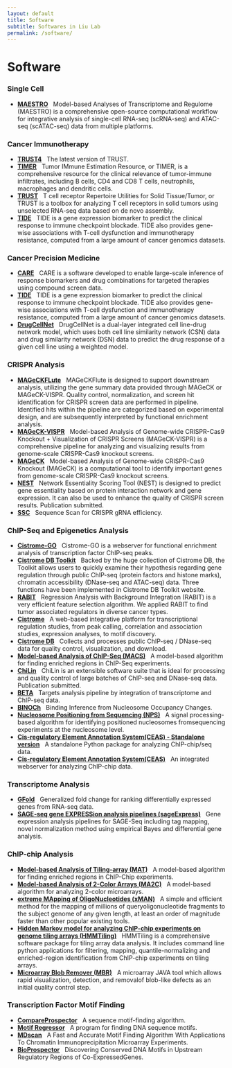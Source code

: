 ```yaml
---
layout: default
title: Software
subtitle: Softwares in Liu Lab
permalink: /software/
---
```


# Software
### Single Cell 
- [**MAESTRO**](http://github.com/liulab-dfci/MAESTRO) &nbsp;
Model-based Analyses of Transcriptome and Regulome (MAESTRO) is a comprehensive open-source computational workflow for integrative analysis of single-cell RNA-seq (scRNA-seq) and ATAC-seq (scATAC-seq) data from multiple platforms.

### Cancer Immunotherapy
- [**TRUST4**](https://github.com/liulab-dfci/TRUST4) &nbsp;
The latest version of TRUST.
- [**TIMER**](https://cistrome.shinyapps.io/timer/) &nbsp;
Tumor IMmune Estimation Resource, or TIMER, is a comprehensive resource for the clinical relevance of tumor-immune infiltrates, including B cells, CD4 and CD8 T cells, neutrophils, macrophages and dendritic cells.
- [**TRUST**](https://bitbucket.org/liulab/trust/) &nbsp;
T cell receptor Repertoire Utilities for Solid Tissue/Tumor, or TRUST is a toolbox for analyzing T cell receptors in solid tumors using unselected RNA-seq data based on de novo assembly.
- [**TIDE**](http://tide.dfci.harvard.edu/) &nbsp;
TIDE is a gene expression biomarker to predict the clinical response to immune checkpoint blockade. TIDE also provides gene-wise associations with T-cell dysfunction and immunotherapy resistance, computed from a large amount of cancer genomics datasets.

### Cancer Precision Medicine
- [**CARE**](http://care.dfci.harvard.edu/) &nbsp;
CARE is a software developed to enable large-scale inference of response biomarkers and drug combinations for targeted therapies using compound screen data.
- [**TIDE**](http://tide.dfci.harvard.edu/) &nbsp;
TIDE is a gene expression biomarker to predict the clinical response to immune checkpoint blockade. TIDE also provides gene-wise associations with T-cell dysfunction and immunotherapy resistance, computed from a large amount of cancer genomics datasets.
- [**DrugCellNet**](https://github.com/liulab-dfci/2LNet) &nbsp;
DrugCellNet is a dual-layer integrated cell line-drug network model, which uses both cell line similarity network (CSN) data and drug similarity network (DSN) data to predict the drug response of a given cell line using a weighted model.

### CRISPR Analysis
- [**MAGeCKFLute**](http://bioconductor.org/packages/release/bioc/html/MAGeCKFlute.html) &nbsp;
MAGeCKFlute is designed to support downstream analysis, utilizing the gene summary data provided through MAGeCK or MAGeCK-VISPR. Quality control, normalization, and screen hit identification for CRISPR screen data are performed in pipeline. Identified hits within the pipeline are categorized based on experimental design, and are subsequently interpreted by functional enrichment analysis.
- [**MAGeCK-VISPR**](http://bitbucket.org/liulab/mageck-vispr/) &nbsp;
Model-based Analysis of Genome-wide CRISPR-Cas9 Knockout + Visualization of CRISPR Screens (MAGeCK-VISPR) is a comprehensive pipeline for analyzing and visualizing results from genome-scale CRISPR-Cas9 knockout screens. 
- [**MAGeCK**](http://liulab.dfci.harvard.edu/Mageck/) &nbsp;
Model-based Analysis of Genome-wide CRISPR-Cas9 Knockout (MAGeCK) is a computational tool to identify important genes from genome-scale CRISPR-Cas9 knockout screens.
- [**NEST**](http://nest.dfci.harvard.edu/) &nbsp;
Network Essentiality Scoring Tool (NEST) is designed to predict gene essentiality based on protein interaction network and gene expression. It can also be used to enhance the quality of CRISPR screen results.  Publication submitted.
- [**SSC**](https://sourceforge.net/projects/spacerscoringcrispr/) &nbsp;
Sequence Scan for CRISPR gRNA efficiency.

### ChIP-Seq and Epigenetics Analysis
- [**Cistrome-GO**](http://go.cistrome.org/) &nbsp;
Cistrome-GO is a webserver for functional enrichment analysis of transcription factor ChIP-seq peaks.
- [**Cistrome DB Toolkit**](http://dbtoolkit.cistrome.org/) &nbsp;
Backed by the huge collection of Cistrome DB, the Toolkit allows users to quickly examine their hypothesis regarding gene regulation through public ChIP-seq (protein factors and histone marks), chromatin accessibility (DNase-seq and ATAC-seq) data. Three functions have been implemented in Cistrome DB Toolkit website.
- [**RABIT**](http://rabit.dfci.harvard.edu/) &nbsp;
Regression Analysis with Background Integration (RABIT) is a very efficient feature selection algorithm. We applied RABIT to find tumor associated regulators in diverse cancer types. 
- [**Cistrome**](http://cistrome.org/ap/) &nbsp;
A web-based integrative platform for transcriptional regulation studies, from peak calling, correlation and association studies, expression analyses, to motif discovery.
- [**Cistrome DB**](http://cistrome.org/db) &nbsp;
Collects and processes public ChIP-seq / DNase-seq data for quality control, visualization, and download.
- [**Model-based Analysis of ChIP-Seq (MACS)**](https://github.com/taoliu/MACS) &nbsp;
A model-based algorithm for finding enriched regions in ChIP-Seq experiments.
- [**ChiLin**](http://cistrome.org/chilin/) &nbsp;
ChiLin is an extensible software suite that is ideal for processing and quality control of large batches of ChIP-seq and DNase-seq data. Publication submitted.
- [**BETA**](http://cistrome.org/BETA) &nbsp;
Targets analysis pipeline by integration of transcriptome and ChIP-seq data.
- [**BINOCh**](/resources/software/BINOCh.zip) &nbsp;
Binding Inference from Nucleosome Occupancy Changes.
- [**Nucleosome Positioning from Sequencing (NPS)**](/resources/software/NPS.zip) &nbsp;
A signal processing-based algorithm for identifying positioned nucleosomes fromsequencing experiments at the nucleosome level.
- [**Cis-regulatory Element Annotation System(CEAS) - Standalone version**](http://liulab.dfci.harvard.edu/CEAS/) &nbsp;
A standalone Python package for analyzing ChIP-chip/seq data.
- [**Cis-regulatory Element Annotation System(CEAS)**](http://ceas.cbi.pku.edu.cn/) &nbsp;
An integrated webserver for analyzing ChIP-chip data.
 
### Transcriptome Analysis
- [**GFold**](https://bitbucket.org/feeldead/gfold) &nbsp;
Generalized fold change for ranking differentially expressed genes from RNA-seq data.
- [**SAGE-seq gene EXPRESSion analysis pipelines (sageExpress)**](http://liulab.dfci.harvard.edu/sageExpress/) &nbsp;
Gene expression analysis pipelines for SAGE-Seq including tag mapping, novel normalization method using empirical Bayes and differential gene analysis.

### ChIP-chip Analysis
- [**Model-based Analysis of Tiling-array (MAT)**](http://liulab.dfci.harvard.edu/MAT/) &nbsp;
A model-based algorithm for finding enriched regions in ChIP-Chip experiments.
- [**Model-based Analysis of 2-Color Arrays (MA2C)**](/resources/software/MA2C.zip) &nbsp;
A model-based algorithm for analyzing 2-color microarrays.
- [**extreme MApping of OligoNucleotides (xMAN)**](/resources/software/xMAN.tar.gz) &nbsp;
A simple and efficient method for the mapping of millions of queryoligonucleotide fragments to the subject genome of any given length, at least an order of magnitude faster than other popular existing tools.
- [**Hidden Markov model for analyzing ChIP-chip experiments on genome tiling arrays (HMMTiling)**](/resources/software/HMMTiling.zip) &nbsp;
HMMTiling is a comprehensive software package for tiling array data analysis. It includes command line python applications for filtering, mapping, quantile-normalizing and enriched-region identification from ChIP-chip experiments on tiling arrays.
- [**Microarray Blob Remover (MBR)**](/resources/software/MBR.zip) &nbsp;
A microarray JAVA tool which allows rapid visualization, detection, and removalof blob-like defects as an initial quality control step.

### Transcription Factor Motif Finding
- [**CompareProspector**](http://compareprospector.stanford.edu/) &nbsp;
A sequence motif-finding algorithm.
- [**Motif Regressor**](http://www.math.umass.edu/~conlon/mr.html) &nbsp;
A program for finding DNA sequence motifs.
- [**MDscan**](http://robotics.stanford.edu/~xsliu/MDscan/) &nbsp;
A Fast and Accurate Motif Finding Algorithm With Applications To Chromatin Immunoprecipitation Microarray Experiments.
- [**BioProspector**](http://robotics.stanford.edu/~xsliu/BioProspector/) &nbsp;
Discovering Conserved DNA Motifs in Upstream Regulatory Regions of Co-ExpressedGenes.
